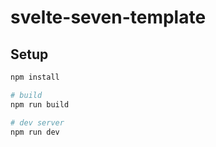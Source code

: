 # svelte-seven-template

## Setup

``` bash
npm install

# build
npm run build

# dev server
npm run dev
```
